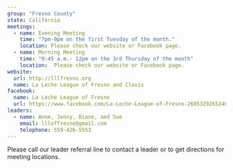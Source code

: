 ```yaml
---
group: "Fresno County"
state: California
meetings:
  - name: Evening Meeting
    time: "7pm-9pm on the first Tuesday of the month."
    location: Please check our website or Facebook page.
  - name: Morning Meeting
    time: "9:45 a.m.- 12pm on the 3rd Thursday of the month"
    location:  Please check our website or Facebook page.
website: 
  url: http://lllfresno.org
  name: La Leche League of Fresno and Clovis
facebook: 
  name: La Leche League of Fresno
  url: https://www.facebook.com/La-Leche-League-of-Fresno-268532926524698/
leaders:
  - name: Anne, Jenny, Diane, and Sue
    email: llloffresno@gmail.com
    telephone: 559-426-5553
---
```

Please call our leader referral line to contact a leader or to get directions for meeting locations.